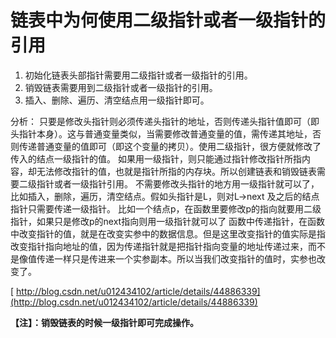 # 链表中为何使用二级指针或者一级指针的引用 #
1. 初始化链表头部指针需要用二级指针或者一级指针的引用。
1. 销毁链表需要用到二级指针或者一级指针的引用。
1. 插入、删除、遍历、清空结点用一级指针即可。

分析： 
只要是修改头指针则必须传递头指针的地址，否则传递头指针值即可（即头指针本身）。这与普通变量类似，当需要修改普通变量的值，需传递其地址，否则传递普通变量的值即可（即这个变量的拷贝）。使用二级指针，很方便就修改了传入的结点一级指针的值。 如果用一级指针，则只能通过指针修改指针所指内容，却无法修改指针的值，也就是指针所指的内存块。所以创建链表和销毁链表需要二级指针或者一级指针引用。
不需要修改头指针的地方用一级指针就可以了，比如插入，删除，遍历，清空结点。假如头指针是L，则对L->next 及之后的结点指针只需要传递一级指针。
比如一个结点p，在函数里要修改p的指向就要用二级指针，如果只是修改p的next指向则用一级指针就可以了
函数中传递指针，在函数中改变指针的值，就是在改变实参中的数据信息。但是这里改变指针的值实际是指改变指针指向地址的值，因为传递指针就是把指针指向变量的地址传递过来，而不是像值传递一样只是传进来一个实参副本。所以当我们改变指针的值时，实参也改变了。

[
http://blog.csdn.net/u012434102/article/details/44886339](http://blog.csdn.net/u012434102/article/details/44886339)

**【注】：销毁链表的时候一级指针即可完成操作。**